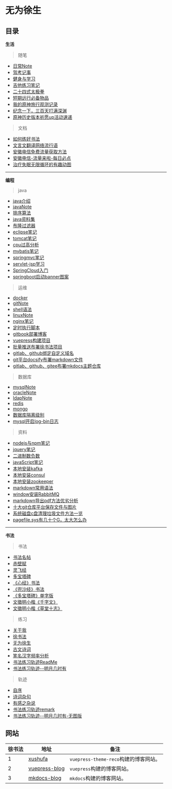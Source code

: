 # 无为徐生

## 目录

**生活**

> 随笔

  - [日常Note]( https://gitcode.net/xu180/document/-/blob/master/article/随笔/日常Note.md )
  - [驾考记事]( https://gitcode.net/xu180/document/-/blob/master/article/随笔/驾考记事.md )
  - [健身与学习]( https://gitcode.net/xu180/document/-/blob/master/article/随笔/健身与学习.md )
  - [吉他练习笔记]( https://gitcode.net/xu180/document/-/blob/master/article/随笔/吉他练习笔记.md )
  - [二十四式太极拳]( https://gitcode.net/xu180/document/-/blob/master/article/随笔/二十四式太极拳.md )
  - [短期远行必备物品]( https://gitcode.net/xu180/document/-/blob/master/article/随笔/短期远行必备物品.md )
  - [我的原神旅行观测记录]( https://gitcode.net/xu180/document/-/blob/master/article/%E9%9A%8F%E7%AC%94/%E6%88%91%E7%9A%84%E5%8E%9F%E7%A5%9E%E6%97%85%E8%A1%8C%E8%A7%82%E6%B5%8B%E8%AE%B0%E5%BD%95.md )
  - [纪念一下，三百天打满深渊]( https://gitcode.net/xu180/document/-/blob/master/article/%E9%9A%8F%E7%AC%94/纪念一下，三百天打满深渊.md )
  - [原神历史版本祈愿up活动速递]( https://gitcode.net/xu180/document/-/blob/master/article/%E9%9A%8F%E7%AC%94/原神历史版本祈愿up活动速递.md )

> 文档

  - [如何练好书法]( https://gitcode.net/xu180/document/-/blob/master/article/文档/如何练好书法.md )
  - [文言文翻译网络流行语]( https://gitcode.net/xu180/document/-/blob/master/article/文档/文言文翻译网络流行语.md )
  - [安徽电信免费流量获取方法]( https://gitcode.net/xu180/document/-/blob/master/article/文档/安徽电信免费流量获取方法.md )
  - [安徽电信-流量来啦-每日必点]( https://gitcode.net/xu180/document/-/blob/master/article/文档/安徽电信-流量来啦-每日必点.md )
  - [治疗失眠无限循环的有趣动图]( https://gitcode.net/xu180/document/-/blob/master/article/文档/治疗失眠无限循环的有趣动图.md )
  
---

**编程** 

> java

  - [java介绍]( https://gitlab.com/xuyq123/mynotes/-/blob/master/java/java介绍.md )
  - [javaNote]( https://gitlab.com/xuyq123/mynotes/-/blob/master/java/javaNote.md )
  - [排序算法]( https://gitlab.com/xuyq123/mynotes/-/blob/master/java/排序算法.md )
  - [java资料集]( https://gitlab.com/xuyq123/mynotes/-/blob/master/java/java资料集.md )
  - [布隆过滤器]( https://gitlab.com/xuyq123/mynotes/-/blob/master/java/布隆过滤器.md )
  - [eclipse笔记]( https://gitlab.com/xuyq123/mynotes/-/blob/master/java/eclipse笔记.md )
  - [tomcat笔记]( https://gitlab.com/xuyq123/mynotes/-/blob/master/java/tomcat笔记.md )
  - [cpu过高分析]( https://gitlab.com/xuyq123/mynotes/-/blob/master/java/cpu过高分析.md )
  - [mybatis笔记]( https://gitlab.com/xuyq123/mynotes/-/blob/master/java/mybatis笔记.md )
  - [springmvc笔记]( https://gitlab.com/xuyq123/mynotes/-/blob/master/java/springmvc笔记.md )
  - [servlet-jsp学习]( https://gitlab.com/xuyq123/mynotes/-/blob/master/java/servlet-jsp学习.md )
  - [SpringCloud入门]( https://gitlab.com/xuyq123/mynotes/-/blob/master/java/SpringCloud入门.md )
  - [springboot启动banner图案]( https://gitlab.com/xuyq123/mynotes/-/blob/master/java/springboot启动banner图案.md )
  
> 运维

  - [docker]( https://gitlab.com/xuyq123/mynotes/-/blob/master/运维/docker.md )
  - [gitNote]( https://gitlab.com/xuyq123/mynotes/-/blob/master/运维/gitNote.md )
  - [shell语法]( https://gitlab.com/xuyq123/mynotes/-/blob/master/运维/shell语法.md )
  - [linuxNote]( https://gitlab.com/xuyq123/mynotes/-/blob/master/运维/linuxNote-x.md )
  - [nginx笔记]( https://gitlab.com/xuyq123/mynotes/-/blob/master/运维/nginx笔记.md )
  - [定时执行脚本]( https://gitlab.com/xuyq123/mynotes/-/blob/master/运维/定时执行脚本.md )
  - [gitbook部署博客]( https://gitlab.com/xuyq123/mynotes/-/blob/master/运维/gitbook部署博客.md )
  - [vuepress构建项目]( https://gitlab.com/xuyq123/mynotes/-/blob/master/运维/vuepress构建项目.md )
  - [批量推送布署徐书法项目]( https://gitlab.com/xuyq123/mynotes/-/blob/master/运维/批量推送布署徐书法项目.md )
  - [gitlab、github绑定自定义域名]( https://gitlab.com/xuyq123/mynotes/-/blob/master/运维/gitlab、github绑定自定义域名.md )
  - [git平台docsify布署markdown文件]( https://gitlab.com/xuyq123/mynotes/-/blob/master/运维/git平台docsify布署markdown文件.md )
  - [gitlab、github、gitee布署mkdocs主题仓库]( https://gitlab.com/xuyq123/mynotes/-/blob/master/运维/gitlab、github、gitee布署mkdocs主题仓库.md )
  
> 数据库

  - [mysqlNote]( https://gitlab.com/xuyq123/mynotes/-/blob/master/数据库/mysqlNote.md )
  - [oracleNote]( https://gitlab.com/xuyq123/mynotes/-/blob/master/数据库/oracleNote.md )
  - [ldapNote]( https://gitlab.com/xuyq123/mynotes/-/blob/master/数据库/ldapNote.md )
  - [redis]( https://gitlab.com/xuyq123/mynotes/-/blob/master/数据库/redis.md )
  - [mongo]( https://gitlab.com/xuyq123/mynotes/-/blob/master/数据库/mongo.md )
  - [数据库隔离级别]( https://gitlab.com/xuyq123/mynotes/-/blob/master/数据库/数据库隔离级别.md )
  - [mysql开启log-bin日志]( https://gitlab.com/xuyq123/mynotes/-/blob/master/数据库/mysql开启log-bin日志.md ) 
  
> 资料

  - [nodejs与npm笔记]( https://gitlab.com/xuyq123/mynotes/-/blob/master/资料/nodejs与npm笔记.md )
  - [jquery笔记]( https://gitlab.com/xuyq123/mynotes/-/blob/master/资料/jquery笔记.md )
  - [二进制数负数]( https://gitlab.com/xuyq123/mynotes/-/blob/master/资料/二进制数负数.md )
  - [javaScript笔记]( https://gitlab.com/xuyq123/mynotes/-/blob/master/资料/javaScript笔记.md )
  - [本地安装kafka]( https://gitlab.com/xuyq123/mynotes/-/blob/master/资料/本地安装kafka.md )
  - [本地安装consul]( https://gitlab.com/xuyq123/mynotes/-/blob/master/资料/本地安装consul.md )
  - [本地安装zookeeper]( https://gitlab.com/xuyq123/mynotes/-/blob/master/资料/本地安装zookeeper.md )
  - [markdown常用语法]( https://gitlab.com/xuyq123/mynotes/-/blob/master/资料/markdown常用语法.md )
  - [window安装RabbitMQ]( https://gitlab.com/xuyq123/mynotes/-/blob/master/资料/window安装RabbitMQ.md )
  - [markdown导出pdf方法优劣分析]( https://gitlab.com/xuyq123/mynotes/-/blob/master/资料/markdown导出pdf方法优劣分析.md )
  - [十大git仓库平台保存文件与图片]( https://gitlab.com/xuyq123/mynotes/-/blob/master/资料/十大git仓库平台保存文件与图片.md )
  - [系统磁盘c盘清理垃圾文件方法一览]( https://gitlab.com/xuyq123/mynotes/-/blob/master/资料/系统磁盘c盘清理垃圾文件方法一览.md )
  - [pagefile.sys有几十个G，太大怎么办]( https://gitlab.com/xuyq123/mynotes/-/blob/master/资料/pagefile.sys有几十个G，太大怎么办.md )

---

**书法**

> 书法

  - [书法名帖]( https://gitcode.net/xu180/document/-/blob/master/article/calligraphy_artwork/书法名帖.md ) 
  - [赤壁赋]( https://gitcode.net/xu180/document/-/blob/master/article/calligraphy_artwork/赤壁赋.md )
  - [灵飞经]( https://gitcode.net/xu180/document/-/blob/master/article/calligraphy_artwork/灵飞经.md )
  - [多宝塔碑]( https://gitcode.net/xu180/document/-/blob/master/article/calligraphy_artwork/多宝塔碑.md )
  - [《心经》书法]( https://gitcode.net/xu180/document/-/blob/master/article/calligraphy_artwork/《心经》书法.md )
  - [《兜沙经》书法]( https://gitcode.net/xu180/document/-/blob/master/article/calligraphy_artwork/《兜沙经》书法.md ) 
  - [《多宝塔碑》单字版]( https://gitcode.net/xu180/document/-/blob/master/article/calligraphy_artwork/《多宝塔碑》单字版.md ) 
  - [文徵明小楷《千字文》]( https://gitcode.net/xu180/document/-/blob/master/article/calligraphy_artwork/文徵明小楷《千字文》.md )
  - [文徵明小楷《草堂十志》]( https://gitcode.net/xu180/document/-/blob/master/article/calligraphy_artwork/文徵明小楷《草堂十志》.md )
  
> 练习

  - [关于我]( https://github.com/scott180/calligraphy/blob/master/关于我.md ) 
  - [徐书法]( https://github.com/scott180/calligraphy/blob/master/徐书法.md ) 
  - [无为徐生]( https://github.com/scott180/calligraphy/blob/master/无为徐生.md )
  - [古文诗词]( https://github.com/scott180/calligraphy/blob/master/古文诗词.md ) 
  - [笔名汉字频率分析]( https://github.com/scott180/calligraphy/blob/master/笔名汉字频率分析.md )
  - [书法练习轨迹ReadMe]( https://github.com/scott180/calligraphy/blob/master/README.md )
  - [书法练习轨迹--明月几时有]( https://github.com/scott180/calligraphy/blob/master/书法练习轨迹--明月几时有.md )
  
> 轨迹

  - [自序]( https://gitlab.com/xuyq123/calligraphy/-/blob/master/书法字帖/轨迹/自序.md ) 
  - [诗词杂句]( https://gitlab.com/xuyq123/calligraphy/-/blob/master/书法字帖/轨迹/诗词杂句.md ) 
  - [有感之杂说]( https://gitlab.com/xuyq123/calligraphy/-/blob/master/书法字帖/轨迹/有感之杂说.md )
  - [书法练习轨迹remark]( https://gitlab.com/xuyq123/calligraphy/-/blob/master/书法字帖/轨迹/书法练习轨迹remark.md )
  - [书法练习轨迹--明月几时有-无图版]( https://gitlab.com/xuyq123/calligraphy/-/blob/master/书法字帖/轨迹/书法练习轨迹--明月几时有-无图版.md )

  
## 网站

| 徐书法 | 地址        |  备注          |
| -----  | ----------- |  ------------- |
| 1      | [xushufa]( https://xushufa.cn )                  	    | `vuepress-theme-reco`构建的博客网站。|
| 2      | [vuepress-blog]( https://vuepress-blog.xushufa.cn )  	| `vuepress`构建的博客网站。           |
| 3      | [mkdocs-blog]( https://xuyq123.gitlab.io/mkdocs-blog )   | `mkdocs`构建的博客网站。             |


